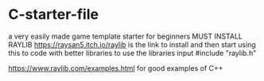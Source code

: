 # C-starter-file
a very easily made game template starter for beginners
MUST INSTALL RAYLIB
https://raysan5.itch.io/raylib is the link to install and then start using this to code with better libraries
to use the libraries input 
#include "raylib.h"

https://www.raylib.com/examples.html
for good examples of C++
